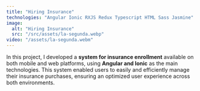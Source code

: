 ```yaml
---
title: "Hiring Insurance"
technologies: "Angular Ionic RXJS Redux Typescript HTML Sass Jasmine"
image:
  alt: "Hiring Insurance"
  src: "/src/assets/la-segunda.webp"
video: "/assets/la-segunda.webm"
---
```

In this project, I developed a **system for insurance enrollment** available on both mobile and web platforms, using **Angular and Ionic** as the main technologies. This system enabled users to easily and efficiently manage their insurance purchases, ensuring an optimized user experience across both environments.
